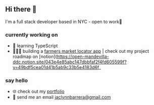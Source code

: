 ## Hi there 👋

I'm a full stack developer based in NYC - open to work🤝

### currently working on
- 📝 learning TypeScript
- 👩🏻‍🌾 building a [farmers market locator app](https://github.com/jaclynnbarrera/market-finder-FE) | check out my project roadmap on [notion](https://open-mandevilla-ddc.notion.site/043e4e85abc147dbbfaf2f4fd605599f?v=49bdf5cea01d41b5ab9c33b5e4183d6f_

### say hello
- 🌐 check out my [portfolio](http://jaclynnbarrera.herokuapp.com/#/)
- 📩 send me an email jaclynnbarrera@gmail.com
